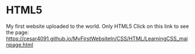 # HTML5
My first website uploaded to the world. Only HTML5
Click on this link to see the page: https://cesar4091.github.io/MyFirstWebsiteIn/CSS/HTML/LearningCSS_mainpage.html
